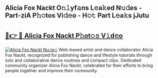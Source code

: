 ## Alicia Fox Nackt O𝚗𝚕yf𝚊ns L𝚎a𝚔ed N𝚞𝚍es - Part-ziA P𝚑𝚘tos Vi𝚍𝚎o - H𝚘𝚝 Part L𝚎a𝚔s jJutu

# <h2><a href="http://kf6mu0.oniu.top/?m=Alicia+Fox+Nackt">🔗👉 🔴 Alicia Fox Nackt P𝚑ot𝚘𝚜 V𝚒d𝚎o</a></h2>

[![Alicia Fox Nackt Nu𝚍e𝚜](https://i.imgur.com/0qMVB7G.gif)](http://kf6mu0.oniu.top/?m=Alicia+Fox+Nackt)
Web-based artist and dance collaborator Alicia Fox Nackt, recognized for publishing dance and lifestyle tutorials through solo and collaborative dance routines and compact clips. Dedicated community organizer Alicia Fox Nackt, celebrated for their efforts to bring people together and improve their community.  
